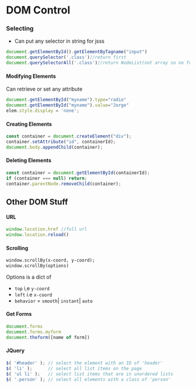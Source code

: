 # DOM Control

### Selecting

- Can put any selector in string for jsss

```js
document.getElementById().getElementByTagname("input")
document.querySelector('.class')//return first
document.querySelectorAll('.class')//return NodeList(not array so no forEach?)
```

#### Modifying Elements

Can retrieve or set any attribute

```js
document.getElementById("myname").type="radio"
document.getElementById("myname").value="Jorge"
elem.style.display = 'none';
```

#### Creating Elements

```js
const container = document.createElement("div");
container.setAttribute("id", containerId);
document.body.appendChild(container);
```

#### Deleting Elements

```js
const container = document.getElementById(containerId);
if (container === null) return;
container.parentNode.removeChild(container);
```

## Other DOM Stuff

#### URL

```js
window.location.href //full url
window.location.reload()
```

#### Scrolling 

```html
window.scrollBy(x-coord, y-coord);
window.scrollBy(options)
```

Options is a dict of 

- `top` i,e `y-coord`
- `left` i.e `x-coord`
- `behavior` =  `smooth`| `instant`| `auto`

#### Get Forms

```js
document.forms
document.forms.myform
document.theform([name of form])
```

#### JQuery

```js
$( '#header' ); // select the element with an ID of 'header'
$( 'li' );      // select all list items on the page
$( 'ul li' );   // select list items that are in unordered lists
$( '.person' ); // select all elements with a class of 'person'
```

#### 